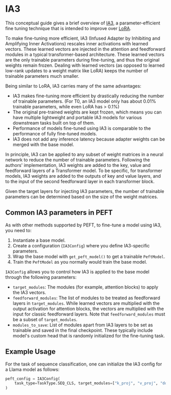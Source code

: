 <!--Copyright 2024 The HuggingFace Team. All rights reserved.

Licensed under the Apache License, Version 2.0 (the "License"); you may not use this file except in compliance with
the License. You may obtain a copy of the License at

http://www.apache.org/licenses/LICENSE-2.0

Unless required by applicable law or agreed to in writing, software distributed under the License is distributed on
an "AS IS" BASIS, WITHOUT WARRANTIES OR CONDITIONS OF ANY KIND, either express or implied. See the License for the
specific language governing permissions and limitations under the License.

⚠️ Note that this file is in Markdown but contain specific syntax for our doc-builder (similar to MDX) that may not be
rendered properly in your Markdown viewer.

-->

# IA3 

This conceptual guide gives a brief overview of [IA3](https://arxiv.org/abs/2205.05638), a parameter-efficient fine tuning technique that is 
intended to improve over [LoRA](./lora).

To make fine-tuning more efficient, IA3 (Infused Adapter by Inhibiting and Amplifying Inner Activations) 
rescales inner activations with learned vectors. These learned vectors are injected in the attention and feedforward modules 
in a typical transformer-based architecture. These learned vectors are the only trainable parameters during fine-tuning, and thus the original 
weights remain frozen. Dealing with learned vectors (as opposed to learned low-rank updates to a weight matrix like LoRA)
keeps the number of trainable parameters much smaller. 

Being similar to LoRA, IA3 carries many of the same advantages: 

* IA3 makes fine-tuning more efficient by drastically reducing the number of trainable parameters. (For T0, an IA3 model only has about 0.01% trainable parameters, while even LoRA has > 0.1%)
* The original pre-trained weights are kept frozen, which means you can have multiple lightweight and portable IA3 models for various downstream tasks built on top of them.
* Performance of models fine-tuned using IA3 is comparable to the performance of fully fine-tuned models.
* IA3 does not add any inference latency because adapter weights can be merged with the base model.

In principle, IA3 can be applied to any subset of weight matrices in a neural network to reduce the number of trainable
parameters. Following the authors' implementation, IA3 weights are added to the key, value and feedforward layers
of a Transformer model. To be specific, for transformer models, IA3 weights are added to the outputs of key and value layers, and to the input of the second feedforward layer
in each transformer block.

Given the target layers for injecting IA3 parameters, the number of trainable parameters
can be determined based on the size of the weight matrices.


## Common IA3 parameters in PEFT

As with other methods supported by PEFT, to fine-tune a model using IA3, you need to:

1. Instantiate a base model.
2. Create a configuration (`IA3Config`) where you define IA3-specific parameters.
3. Wrap the base model with `get_peft_model()` to get a trainable `PeftModel`.
4. Train the `PeftModel` as you normally would train the base model.

`IA3Config` allows you to control how IA3 is applied to the base model through the following parameters:

- `target_modules`: The modules (for example, attention blocks) to apply the IA3 vectors.
- `feedforward_modules`: The list of modules to be treated as feedforward layers in `target_modules`. While learned vectors are multiplied with
the output activation for attention blocks, the vectors are multiplied with the input for classic feedforward layers. Note that `feedforward_modules` must be a subset of `target_modules`.
- `modules_to_save`: List of modules apart from IA3 layers to be set as trainable and saved in the final checkpoint. These typically include model's custom head that is randomly initialized for the fine-tuning task.

## Example Usage

For the task of sequence classification, one can initialize the IA3 config for a Llama model as follows:

```py
peft_config = IA3Config(
    task_type=TaskType.SEQ_CLS, target_modules=["k_proj", "v_proj", "down_proj"], feedforward_modules=["down_proj"]
)
```